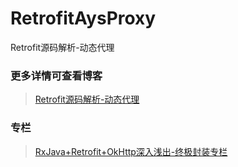 # RetrofitAysProxy

Retrofit源码解析-动态代理

### 更多详情可查看博客

>[Retrofit源码解析-动态代理](http://blog.csdn.net/wzgiceman/article/details/54614136)

### 专栏

>[RxJava+Retrofit+OkHttp深入浅出-终极封装专栏](http://blog.csdn.net/column/details/13297.html)